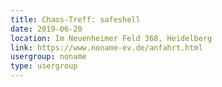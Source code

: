 ```yaml
---
title: Chaos-Treff: safeshell
date: 2019-06-20
location: Im Neuenheimer Feld 368, Heidelberg
link: https://www.noname-ev.de/anfahrt.html
usergroup: noname
type: usergroup
---
```

